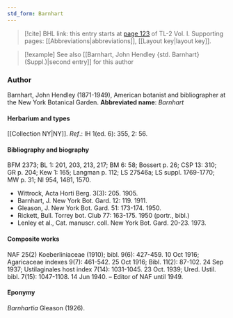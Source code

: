 ```yaml
---
std_form: Barnhart
---
```


> [!cite] BHL link: this entry starts at [page 123](https://www.biodiversitylibrary.org/page/33120254) of TL-2 Vol. I.
> Supporting pages: [[Abbreviations|abbreviations]], [[Layout key|layout key]].

> [!example] See also [[Barnhart, John Hendley {std. Barnhart} (Suppl.)|second entry]] for this author

### Author

Barnhart, John Hendley (1871-1949), American botanist and bibliographer at the New York Botanical Garden. 
**Abbreviated name**: *Barnhart*

#### Herbarium and types

[[Collection NY|NY]].
*Ref*.: IH 1(ed. 6): 355, 2: 56.

#### Bibliography and biography

BFM 2373; BL 1: 201, 203, 213, 217; BM 6: 58; Bossert p. 26; CSP 13: 310; GR p. 204; Kew 1: 165; Langman p. 112; LS 27546a; LS suppl. 1769-1770; MW p. 31; NI 954, 1481, 1570.
- Wittrock, Acta Horti Berg. 3(3): 205. 1905.
- Barnhart, J. New York Bot. Gard. 12: 119. 1911.
- Gleason, J. New York Bot. Gard. 51: 173-174. 1950.
- Rickett, Bull. Torrey bot. Club 77: 163-175. 1950 (portr., bibl.)
- Lenley et al., Cat. manuscr. coll. New York Bot. Gard. 20-23. 1973.

#### Composite works

NAF 25(2) Koeberliniaceae (1910); bibl. 9(6): 427-459. 10 Oct 1916; Agaricaceae indexes 9(7): 461-542. 25 Oct 1916; Bibl. 11(2): 87-102. 24 Sep 1937; Ustilaginales host index 7(14): 1031-1045. 23 Oct. 1939; Ured. Ustil. bibl. 7(15): 1047-1108. 14 Jun 1940. – Editor of NAF until 1949.

#### Eponymy

*Barnhartia* Gleason (1926).

